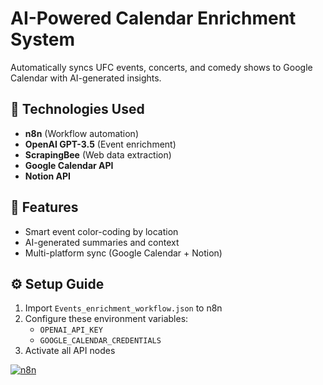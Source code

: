 # AI-Powered Calendar Enrichment System

Automatically syncs UFC events, concerts, and comedy shows to Google Calendar with AI-generated insights.

## 🔧 Technologies Used
- **n8n** (Workflow automation)
- **OpenAI GPT-3.5** (Event enrichment)
- **ScrapingBee** (Web data extraction)
- **Google Calendar API**
- **Notion API**

## 🚀 Features
- Smart event color-coding by location
- AI-generated summaries and context
- Multi-platform sync (Google Calendar + Notion)

## ⚙️ Setup Guide
1. Import `Events_enrichment_workflow.json` to n8n
2. Configure these environment variables:
   - `OPENAI_API_KEY`
   - `GOOGLE_CALENDAR_CREDENTIALS`
3. Activate all API nodes

[![n8n](https://img.shields.io/badge/n8n-%23000000.svg?logo=n8n&logoColor=white)](https://n8n.io/)
